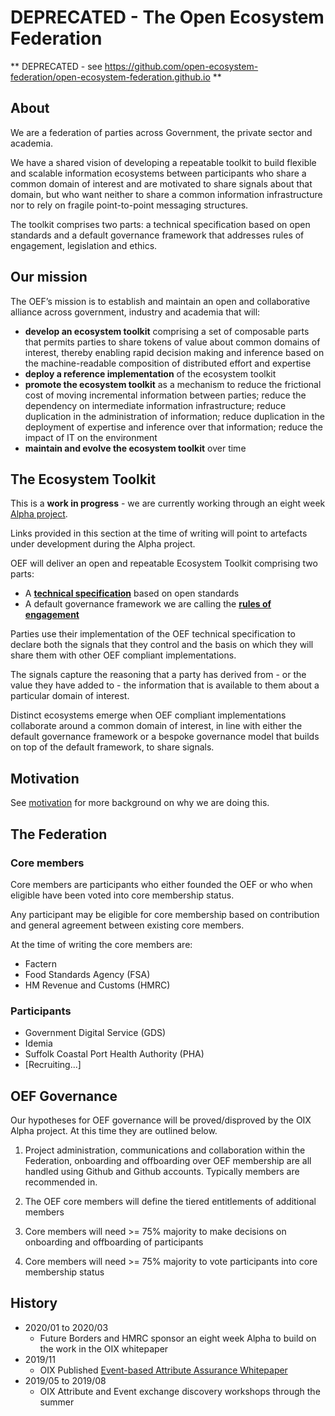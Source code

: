 # DEPRECATED - The Open Ecosystem Federation

** DEPRECATED - see https://github.com/open-ecosystem-federation/open-ecosystem-federation.github.io **

## About

We are a federation of parties across Government, the private sector and academia.

We have a shared vision of developing a repeatable toolkit to build flexible and scalable information ecosystems between participants who share a common domain of interest and are motivated to share signals about that domain, but who want neither to share a common information infrastructure nor to rely on fragile point-to-point messaging structures.

The toolkit comprises two parts: a technical specification based on open standards and a default governance framework that addresses rules of engagement, legislation and ethics.


## Our mission

The OEF’s mission is to establish and maintain an open and collaborative alliance across government, industry and academia that will:

- **develop an ecosystem toolkit** comprising a set of composable parts that permits parties to share tokens of value about common domains of interest, thereby enabling rapid decision making and inference based on the machine-readable composition of distributed effort and expertise
- **deploy a reference implementation** of the ecosystem toolkit
- **promote the ecosystem toolkit** as a mechanism to reduce the frictional cost of moving incremental information between parties; reduce the dependency on intermediate information infrastructure; reduce duplication in the administration of information; reduce duplication in the deployment of expertise and inference over that information; reduce the impact of IT on the environment
- **maintain and evolve the ecosystem toolkit** over time

## The Ecosystem Toolkit

This is a **work in progress** - we are currently working through an eight week [Alpha project](https://github.com/open-ecosystem-federation/federated-events-attributes-reasoning-alpha).

Links provided in this section at the time of writing will point to artefacts under development during the Alpha project.

OEF will deliver an open and repeatable Ecosystem Toolkit comprising two parts:

* A [**technical specification**](https://github.com/open-ecosystem-federation/federated-events-attributes-reasoning-alpha/wiki/Draft-Specification) based on open standards
* A default governance framework we are calling the [**rules of engagement**](https://github.com/open-ecosystem-federation/federated-events-attributes-reasoning-alpha/wiki/Draft-RoE)

Parties use their implementation of the OEF technical specification to declare both the signals that they control and the basis on which they will share them with other OEF compliant implementations.

The signals capture the reasoning that a party has derived from - or the value they have added to - the information that is available to them about a particular domain of interest.

Distinct ecosystems emerge when OEF compliant implementations collaborate around a common domain of interest, in line with either the default governance framework or a bespoke governance model that builds on top of the default framework, to share signals.


## Motivation

See [motivation](motivation) for more background on why we are doing this.


## The Federation

### Core members

Core members are participants who either founded the OEF or who when eligible have been voted into core membership status.

Any participant may be eligible for core membership based on contribution and general agreement between existing core members.

At the time of writing the core members are:

- Factern
- Food Standards Agency (FSA)
- HM Revenue and Customs (HMRC)

### Participants

- Government Digital Service (GDS)
- Idemia
- Suffolk Coastal Port Health Authority (PHA)
- [Recruiting...]


## OEF Governance

Our hypotheses for OEF governance will be proved/disproved by the OIX Alpha project.  At this time they are outlined below.

1) Project administration, communications and collaboration within the Federation, onboarding and offboarding over OEF membership are all handled using Github and Github accounts.  Typically members are recommended in.

2) The OEF core members will define the tiered entitlements of additional members

3) Core members will need >= 75% majority to make decisions on onboarding and offboarding of participants

4) Core members will need >= 75% majority to vote participants into core membership status


## History

- 2020/01 to 2020/03
  - Future Borders and HMRC sponsor an eight week Alpha to build on the work in the OIX whitepaper
- 2019/11
  - OIX Published [Event-based Attribute Assurance Whitepaper](https://openidentityexchange.org/wp-content/uploads/2019/11/191101-Building-a-Trusted-Environment-Whitepaper-FINAL.pdf)
- 2019/05 to 2019/08
  - OIX Attribute and Event exchange discovery workshops through the summer
